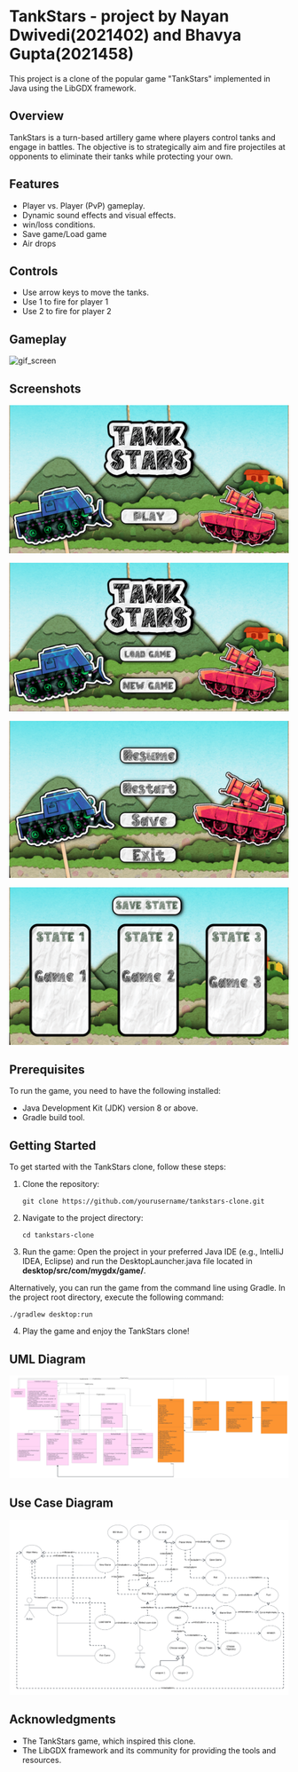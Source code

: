 # TankStars - project by Nayan Dwivedi(2021402) and Bhavya Gupta(2021458)

This project is a clone of the popular game "TankStars" implemented in Java using the LibGDX framework.

## Overview

TankStars is a turn-based artillery game where players control tanks and engage in battles. The objective is to strategically aim and fire projectiles at opponents to eliminate their tanks while protecting your own.

## Features

- Player vs. Player (PvP) gameplay.
- Dynamic sound effects and visual effects.
- win/loss conditions.
- Save game/Load game
- Air drops
  
## Controls

- Use arrow keys to move the tanks.
- Use 1 to fire for player 1
- Use 2 to fire for player 2
  
## Gameplay
![gif_screen](./images/gif.gif)

## Screenshots
![main_screen](./images/1.png)

![main_screen2](./images/2.png)

![pause](./images/pause_state.png)

![save](./images/Save.png)







## Prerequisites

To run the game, you need to have the following installed:

- Java Development Kit (JDK) version 8 or above.
- Gradle build tool.

## Getting Started

To get started with the TankStars clone, follow these steps:

1. Clone the repository:

   ```
   git clone https://github.com/yourusername/tankstars-clone.git
   ```

2. Navigate to the project directory:

   ```
   cd tankstars-clone
   ```

3. Run the game:
Open the project in your preferred Java IDE (e.g., IntelliJ IDEA, Eclipse) and run the DesktopLauncher.java file located in **desktop/src/com/mygdx/game/**.

Alternatively, you can run the game from the command line using Gradle. In the project root directory, execute the following command:
```
./gradlew desktop:run
```
4. Play the game and enjoy the TankStars clone!



## UML Diagram
![uml](./images/real_uml.png)
## Use Case Diagram
![use case](./images/UML_Diagram.png)

## Acknowledgments

- The TankStars game, which inspired this clone.
- The LibGDX framework and its community for providing the tools and resources.
